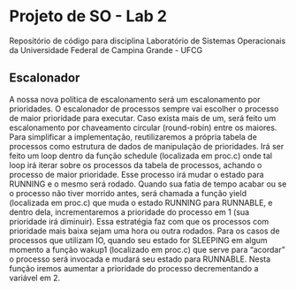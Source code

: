 # Projeto de SO - Lab 2

Repositório de código para disciplina Laboratório de Sistemas Operacionais da Universidade Federal de Campina Grande - UFCG

## Escalonador

A nossa nova política de escalonamento será um escalonamento por prioridades. O escalonador de processos sempre vai escolher o processo de maior prioridade para executar. Caso exista mais de um, será feito um escalonamento por chaveamento circular (round-robin) entre os maiores.
Para simplificar a implementação, reutilizaremos a própria tabela de processos como estrutura de dados de manipulação de prioridades. Irá ser feito um loop dentro da função schedule (localizada em proc.c) onde tal loop irá iterar sobre os processos da tabela de processos, achando o processo de maior prioridade. Esse processo irá mudar o estado para RUNNING e o mesmo será rodado. Quando sua fatia de tempo acabar ou se o processo não tiver morrido antes, será chamada a função yield (localizada em proc.c) que muda o estado RUNNING para RUNNABLE, e dentro dela, incrementaremos a prioridade do processo em 1 (sua prioridade irá diminuir). Essa estratégia faz com que os processos com prioridade mais baixa sejam uma hora ou outra rodados.
Para os casos de processos que utilizam IO, quando seu estado for SLEEPING em algum momento a função wakup1 (localizado em proc.c) que serve para “acordar” o processo será invocada e mudará seu estado para RUNNABLE. Nesta função iremos aumentar a prioridade do processo decrementando a variável em 2.

